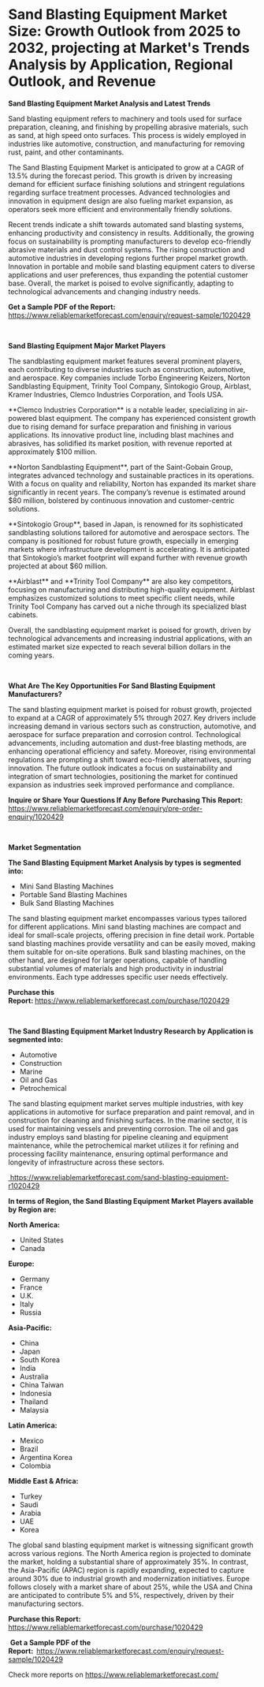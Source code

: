 <p><h1>Sand Blasting Equipment Market Size: Growth Outlook from 2025 to 2032, projecting at Market's Trends Analysis by Application, Regional Outlook, and Revenue</h1></p><p><strong>Sand Blasting Equipment Market Analysis and Latest Trends</strong></p>
<p><p>Sand blasting equipment refers to machinery and tools used for surface preparation, cleaning, and finishing by propelling abrasive materials, such as sand, at high speed onto surfaces. This process is widely employed in industries like automotive, construction, and manufacturing for removing rust, paint, and other contaminants.</p><p>The Sand Blasting Equipment Market is anticipated to grow at a CAGR of 13.5% during the forecast period. This growth is driven by increasing demand for efficient surface finishing solutions and stringent regulations regarding surface treatment processes. Advanced technologies and innovation in equipment design are also fueling market expansion, as operators seek more efficient and environmentally friendly solutions.</p><p>Recent trends indicate a shift towards automated sand blasting systems, enhancing productivity and consistency in results. Additionally, the growing focus on sustainability is prompting manufacturers to develop eco-friendly abrasive materials and dust control systems. The rising construction and automotive industries in developing regions further propel market growth. Innovation in portable and mobile sand blasting equipment caters to diverse applications and user preferences, thus expanding the potential customer base. Overall, the market is poised to evolve significantly, adapting to technological advancements and changing industry needs.</p></p>
<p><strong>Get a Sample PDF of the Report:&nbsp;</strong> <a href="https://www.reliablemarketforecast.com/enquiry/request-sample/1020429?utm_campaign=3381&utm_medium=2&utm_source=Github&utm_content=ia&utm_term=21032025&utm_id=sand-blasting-equipment">https://www.reliablemarketforecast.com/enquiry/request-sample/1020429</a></p>
<p>&nbsp;</p>
<p><strong>Sand Blasting Equipment Major Market Players</strong></p>
<p><p>The sandblasting equipment market features several prominent players, each contributing to diverse industries such as construction, automotive, and aerospace. Key companies include Torbo Engineering Keizers, Norton Sandblasting Equipment, Trinity Tool Company, Sintokogio Group, Airblast, Kramer Industries, Clemco Industries Corporation, and Tools USA.</p><p>**Clemco Industries Corporation** is a notable leader, specializing in air-powered blast equipment. The company has experienced consistent growth due to rising demand for surface preparation and finishing in various applications. Its innovative product line, including blast machines and abrasives, has solidified its market position, with revenue reported at approximately $100 million.</p><p>**Norton Sandblasting Equipment**, part of the Saint-Gobain Group, integrates advanced technology and sustainable practices in its operations. With a focus on quality and reliability, Norton has expanded its market share significantly in recent years. The company’s revenue is estimated around $80 million, bolstered by continuous innovation and customer-centric solutions.</p><p>**Sintokogio Group**, based in Japan, is renowned for its sophisticated sandblasting solutions tailored for automotive and aerospace sectors. The company is positioned for robust future growth, especially in emerging markets where infrastructure development is accelerating. It is anticipated that Sintokogio’s market footprint will expand further with revenue growth projected at about $60 million.</p><p>**Airblast** and **Trinity Tool Company** are also key competitors, focusing on manufacturing and distributing high-quality equipment. Airblast emphasizes customized solutions to meet specific client needs, while Trinity Tool Company has carved out a niche through its specialized blast cabinets. </p><p>Overall, the sandblasting equipment market is poised for growth, driven by technological advancements and increasing industrial applications, with an estimated market size expected to reach several billion dollars in the coming years.</p></p>
<p>&nbsp;</p>
<p><strong>What Are The Key Opportunities For Sand Blasting Equipment Manufacturers?</strong></p>
<p><p>The sand blasting equipment market is poised for robust growth, projected to expand at a CAGR of approximately 5% through 2027. Key drivers include increasing demand in various sectors such as construction, automotive, and aerospace for surface preparation and corrosion control. Technological advancements, including automation and dust-free blasting methods, are enhancing operational efficiency and safety. Moreover, rising environmental regulations are prompting a shift toward eco-friendly alternatives, spurring innovation. The future outlook indicates a focus on sustainability and integration of smart technologies, positioning the market for continued expansion as industries seek improved performance and compliance.</p></p>
<p><strong>Inquire or Share Your Questions If Any Before Purchasing This Report:</strong> <a href="https://www.reliablemarketforecast.com/enquiry/pre-order-enquiry/1020429?utm_campaign=3381&utm_medium=2&utm_source=Github&utm_content=ia&utm_term=21032025&utm_id=sand-blasting-equipment">https://www.reliablemarketforecast.com/enquiry/pre-order-enquiry/1020429</a></p>
<p>&nbsp;</p>
<p><strong>Market Segmentation</strong></p>
<p><strong>The Sand Blasting Equipment Market Analysis by types is segmented into:</strong></p>
<p><ul><li>Mini Sand Blasting Machines</li><li>Portable Sand Blasting Machines</li><li>Bulk Sand Blasting Machines</li></ul></p>
<p><p>The sand blasting equipment market encompasses various types tailored for different applications. Mini sand blasting machines are compact and ideal for small-scale projects, offering precision in fine detail work. Portable sand blasting machines provide versatility and can be easily moved, making them suitable for on-site operations. Bulk sand blasting machines, on the other hand, are designed for larger operations, capable of handling substantial volumes of materials and high productivity in industrial environments. Each type addresses specific user needs effectively.</p></p>
<p><strong>Purchase this Report:&nbsp;</strong><a href="https://www.reliablemarketforecast.com/purchase/1020429?utm_campaign=3381&utm_medium=2&utm_source=Github&utm_content=ia&utm_term=21032025&utm_id=sand-blasting-equipment">https://www.reliablemarketforecast.com/purchase/1020429</a></p>
<p>&nbsp;</p>
<p><strong>The Sand Blasting Equipment Market Industry Research by Application is segmented into:</strong></p>
<p><ul><li>Automotive</li><li>Construction</li><li>Marine</li><li>Oil and Gas</li><li>Petrochemical</li></ul></p>
<p><p>The sand blasting equipment market serves multiple industries, with key applications in automotive for surface preparation and paint removal, and in construction for cleaning and finishing surfaces. In the marine sector, it is used for maintaining vessels and preventing corrosion. The oil and gas industry employs sand blasting for pipeline cleaning and equipment maintenance, while the petrochemical market utilizes it for refining and processing facility maintenance, ensuring optimal performance and longevity of infrastructure across these sectors.</p></p>
<p><a href="https://www.reliablemarketforecast.com/sand-blasting-equipment-r1020429?utm_campaign=3381&utm_medium=2&utm_source=Github&utm_content=ia&utm_term=21032025&utm_id=sand-blasting-equipment">&nbsp;https://www.reliablemarketforecast.com/sand-blasting-equipment-r1020429</a></p>
<p><strong>In terms of Region, the Sand Blasting Equipment Market Players available by Region are:</strong></p>
<p>
    <p> <strong> North America: </strong>
        <ul>
            <li>United States</li>
            <li>Canada</li>
        </ul>
        </p> 
    <p> <strong> Europe: </strong>
        <ul>
            <li>Germany</li>
            <li>France</li>
            <li>U.K.</li>
            <li>Italy</li>
            <li>Russia</li>
        </ul>
        </p> 
    <p> <strong> Asia-Pacific: </strong>
        <ul>
            <li>China</li>
            <li>Japan</li>
            <li>South Korea</li>
            <li>India</li>
            <li>Australia</li>
            <li>China Taiwan</li>
            <li>Indonesia</li>
            <li>Thailand</li>
            <li>Malaysia</li>
        </ul>
        </p> 
    <p> <strong> Latin America: </strong>
        <ul>
            <li>Mexico</li>
            <li>Brazil</li>
            <li>Argentina Korea</li>
            <li>Colombia</li>
        </ul>
        </p> 
    <p> <strong> Middle East & Africa: </strong>
        <ul>
            <li>Turkey</li>
            <li>Saudi</li>
            <li>Arabia</li>
            <li>UAE</li>
            <li>Korea</li>
        </ul>
    </p>
    </p>
<p><p>The global sand blasting equipment market is witnessing significant growth across various regions. The North America region is projected to dominate the market, holding a substantial share of approximately 35%. In contrast, the Asia-Pacific (APAC) region is rapidly expanding, expected to capture around 30% due to industrial growth and modernization initiatives. Europe follows closely with a market share of about 25%, while the USA and China are anticipated to contribute 5% and 5%, respectively, driven by their manufacturing sectors.</p></p>
<p><strong>Purchase this Report: </strong><a href="https://www.reliablemarketforecast.com/purchase/1020429?utm_campaign=3381&utm_medium=2&utm_source=Github&utm_content=ia&utm_term=21032025&utm_id=sand-blasting-equipment">https://www.reliablemarketforecast.com/purchase/1020429</a></p>
<p>&nbsp;<strong>Get a Sample PDF of the Report:&nbsp;&nbsp;</strong><a href="https://www.reliablemarketforecast.com/enquiry/request-sample/1020429?utm_campaign=3381&utm_medium=2&utm_source=Github&utm_content=ia&utm_term=21032025&utm_id=sand-blasting-equipment">https://www.reliablemarketforecast.com/enquiry/request-sample/1020429</a></p>
<p><strong></strong></p>
<p>Check more reports on <a href="https://www.reliablemarketforecast.com/?utm_campaign=3381&utm_medium=2&utm_source=Github&utm_content=ia&utm_term=21032025&utm_id=sand-blasting-equipment">https://www.reliablemarketforecast.com/</a></p>